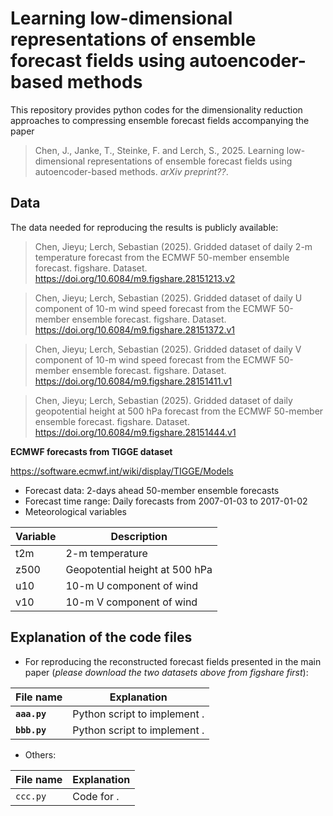 # Learning low-dimensional representations of ensemble forecast fields using autoencoder-based methods

This repository provides python codes for the dimensionality reduction approaches to compressing ensemble forecast fields accompanying the paper

> Chen, J., Janke, T., Steinke, F. and Lerch, S., 2025. Learning low-dimensional representations of ensemble forecast fields using autoencoder-based methods. *arXiv preprint??*.


## Data

The data needed for reproducing the results is publicly available:

> Chen, Jieyu; Lerch, Sebastian (2025). Gridded dataset of daily 2-m temperature forecast from the ECMWF 50-member ensemble forecast. figshare. Dataset. https://doi.org/10.6084/m9.figshare.28151213.v2

> Chen, Jieyu; Lerch, Sebastian (2025). Gridded dataset of daily U component of 10-m wind speed forecast from the ECMWF 50-member ensemble forecast. figshare. Dataset. https://doi.org/10.6084/m9.figshare.28151372.v1

> Chen, Jieyu; Lerch, Sebastian (2025). Gridded dataset of daily V component of 10-m wind speed forecast from the ECMWF 50-member ensemble forecast. figshare. Dataset. https://doi.org/10.6084/m9.figshare.28151411.v1

> Chen, Jieyu; Lerch, Sebastian (2025). Gridded dataset of daily geopotential height at 500 hPa forecast from the ECMWF 50-member ensemble forecast. figshare. Dataset. https://doi.org/10.6084/m9.figshare.28151444.v1


**ECMWF forecasts from TIGGE dataset**

https://software.ecmwf.int/wiki/display/TIGGE/Models

- Forecast data: 2-days ahead 50-member ensemble forecasts
- Forecast time range: Daily forecasts from 2007-01-03 to 2017-01-02
- Meteorological variables

|Variable| Description|
|-------------|---------------|
|t2m| 2-m temperature|
|z500| Geopotential height at 500 hPa|
|u10| 10-m U component of wind|
|v10| 10-m V component of wind|

## Explanation of the code files

- For reproducing the reconstructed forecast fields presented in the main paper (*please download the two datasets above from figshare first*):

|File name| Explanation |
|-------------|---------------|
|**`aaa.py`**| Python script to implement . |
|**`bbb.py`**| Python script to implement . |

- Others:

|File name| Explanation |
|-------------|---------------|
|`ccc.py`| Code for . |
